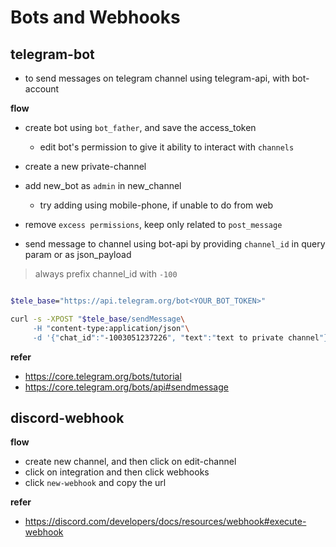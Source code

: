 # Bots and Webhooks

## telegram-bot

- to send messages on telegram channel using telegram-api, with bot-account


**flow**

- create bot using `bot_father`, and save the access_token
    - edit bot's permission to give it ability to interact with `channels`

- create a new private-channel

- add new_bot as `admin` in new_channel 
    - try adding using mobile-phone, if unable to do from web
- remove `excess permissions`, keep only related to `post_message` 

- send message to channel using bot-api by providing `channel_id` in query param or as json_payload

>  always prefix channel_id with `-100`

```sh linenums="1"

$tele_base="https://api.telegram.org/bot<YOUR_BOT_TOKEN>"

curl -s -XPOST "$tele_base/sendMessage\
     -H "content-type:application/json"\
     -d '{"chat_id":"-1003051237226", "text":"text to private channel"}' | jq
```


**refer**

- <https://core.telegram.org/bots/tutorial>
- <https://core.telegram.org/bots/api#sendmessage>

## discord-webhook


**flow**

- create new channel, and then click on edit-channel
- click on integration and then click webhooks
- click `new-webhook` and copy the url



**refer**

- <https://discord.com/developers/docs/resources/webhook#execute-webhook>